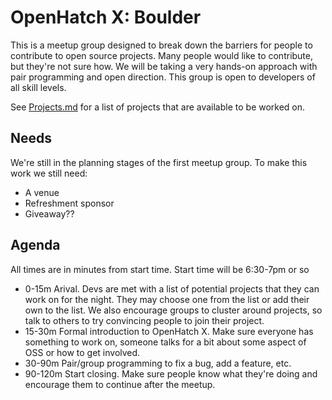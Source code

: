OpenHatch X: Boulder
=============

This is a meetup group designed to break down the barriers for people to contribute to open source projects.
Many people would like to contribute, but they're not sure how. We will be taking a very hands-on approach
with pair programming and open direction. This group is open to developers of all skill levels.

See [Projects.md](https://github.com/OpenHatchX/BoulderMeetup/blob/master/Projects.md) for a list of projects
that are available to be worked on.

Needs
-----

We're still in the planning stages of the first meetup group. To make this work we still need:
 * A venue
 * Refreshment sponsor
 * Giveaway??

Agenda
------

All times are in minutes from start time. Start time will be 6:30-7pm or so

 * 0-15m Arival. Devs are met with a list of potential projects that they can work on for the night. They may choose
    one from the list or add their own to the list. We also encourage groups to cluster around projects, so talk to
    others to try convincing people to join their project.
 * 15-30m Formal introduction to OpenHatch X. Make sure everyone has something to work on, someone talks for a bit 
    about some aspect of OSS or how to get involved.
 * 30-90m Pair/group programming to fix a bug, add a feature, etc.
 * 90-120m Start closing. Make sure people know what they're doing and encourage them to continue after the meetup.
